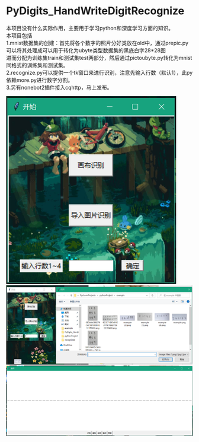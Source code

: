 # PyDigits_HandWriteDigitRecognize
本项目没有什么实际作用，主要用于学习python和深度学习方面的知识。  
本项目包括  
1.mnist数据集的创建：首先将各个数字的照片分好类放在old中，通过prepic.py可以将其处理成可以用于转化为ubyte类型数据集的黑底白字28*28图  
进而分配为训练集train和测试集test两部分，然后通过pictoubyte.py转化为mnist同格式的训练集和测试集。  
2.recognize.py可以提供一个tk窗口来进行识别，注意先输入行数（默认1），此py依赖more.py进行数字分割。   
3.另有nonebot2插件接入cqhttp，马上发布。  

![image](https://github.com/canxin121/PyDigits_HandWriteDigitRecognize/blob/main/envdav/show%20(1).png)  
![image](https://github.com/canxin121/PyDigits_HandWriteDigitRecognize/blob/main/envdav/show%20(3).png)  
![image](https://github.com/canxin121/PyDigits_HandWriteDigitRecognize/blob/main/envdav/show%20(2).png)  
